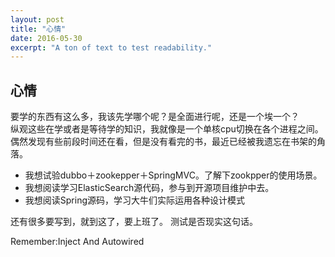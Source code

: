 ```yaml
---
layout: post
title: "心情"
date: 2016-05-30
excerpt: "A ton of text to test readability."
---
```

## 心情
要学的东西有这么多，我该先学哪个呢？是全面进行呢，还是一个埃一个？<br>
纵观这些在学或者是等待学的知识，我就像是一个单核cpu切换在各个进程之间。偶然发现有些前段时间还在看，但是没有看完的书，最近已经被我遗忘在书架的角落。<br>
* 我想试验dubbo＋zookepper＋SpringMVC。了解下zookpper的使用场景。
* 我想阅读学习ElasticSearch源代码，参与到开源项目维护中去。
* 我想阅读Spring源码，学习大牛们实际运用各种设计模式

还有很多要写到，就到这了，要上班了。
测试是否现实这句话。

Remember:Inject And Autowired